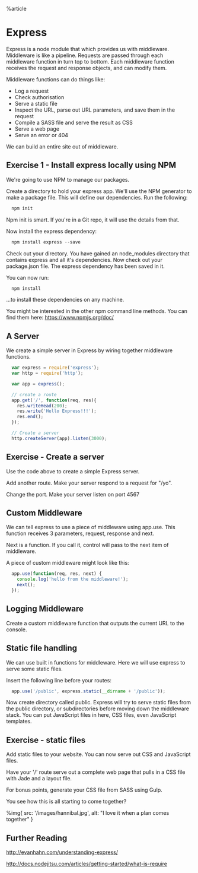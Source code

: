 %article


# Express

Express is a node module that which provides us with middleware. Middleware is like a pipeline. Requests are passed through each middleware function in turn top to bottom. Each middleware function receives the request and response objects, and can modify them.

Middleware functions can do things like:

* Log a request
* Check authorisation
* Serve a static file
* Inspect the URL, parse out URL parameters, and save them in the request
* Compile a SASS file and serve the result as CSS
* Serve a web page
* Serve an error or 404

We can build an entire site out of middleware.





## Exercise 1 - Install express locally using NPM

We're going to use NPM to manage our packages.

Create a directory to hold your express app. We'll use the NPM generator to make a package file. This will define our dependencies. Run the following:

```js
  npm init
```





Npm init is smart. If you're in a Git repo, it will use the details from that.

Now install the express dependency:

```js
  npm install express --save
```





Check out your directory. You have gained an node_modules directory that contains express and all it's dependencies. Now check out your package.json file. The express dependency has been saved in it.

You can now run:

```js
  npm install
```





...to install these dependencies on any machine.

You might be interested in the other npm command line methods. You can find them here: <https://www.npmjs.org/doc/>



## A Server

We create a simple server in Express by wiring together middleware functions.

```js
  var express = require('express');
  var http = require('http');

  var app = express();

  // create a route
  app.get('/', function(req, res){
    res.writeHead(200);
    res.write('Hello Express!!!');
    res.end();
  });

  // Create a server
  http.createServer(app).listen(3000);
```









## Exercise - Create a server

Use the code above to create a simple Express server.

Add another route. Make your server respond to a request for "/yo".

Change the port. Make your server listen on port 4567






## Custom Middleware

We can tell express to use a piece of middleware using app.use. This function receives 3 parameters, request, response and next.

Next is a function. If you call it, control will pass to the next item of middleware.

A piece of custom middleware might look like this:

```js
  app.use(function(req, res, next) {
    console.log('hello from the middleware!');
    next();
  });
```






## Logging Middleware

Create a custom middleware function that outputs the current URL to the console.





## Static file handling

We can use built in functions for middleware. Here we will use express to serve some static files.

Insert the following line before your routes:

```js
  app.use('/public', express.static(__dirname + '/public'));
```





Now create directory called public. Express will try to serve static files from the public directory, or subdirectories before moving down the middleware stack. You can put JavaScript files in here, CSS files, even JavaScript templates.



## Exercise - static files

Add static files to your website. You can now serve out CSS and JavaScript files.

Have your '/' route serve out a complete web page that pulls in a CSS file with Jade and a layout file.

For bonus points, generate your CSS file from SASS using Gulp.

You see how this is all starting to come together?

%img{ src: '/images/hannibal.jpg', alt: "I love it when a plan comes together" }




## Further Reading

<http://evanhahn.com/understanding-express/>

<http://docs.nodejitsu.com/articles/getting-started/what-is-require>
